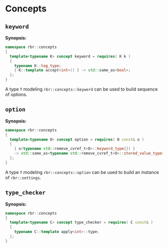 # Concepts

## `keyword`

**Synopsis:**
```c++
namespace rbr::concepts
{
  template<typename K> concept keyword = requires( K k )
  {
    typename K::tag_type;
    { K::template accept<int>() } -> std::same_as<bool>;
  };
}
```

A type `T` modeling `rbr::concepts::keyword` can be used to build sequence of options.

## `option`

**Synopsis:**
```c++
namespace rbr::concepts
{
  template<typename O> concept option = requires( O const& o )
  {
    { o(typename std::remove_cvref_t<O>::keyword_type{}) }
    -> std::same_as<typename std::remove_cvref_t<O>::stored_value_type>;
  };
}
```

A type `T` modeling `rbr::concepts::option` can be used to build an instance of `rbr::settings`.

## `type_checker`

**Synopsis:**
```c++
namespace rbr::concepts
{
  template<typename C> concept type_checker = requires( C const& )
  {
    typename C::template apply<int>::type;
  };
}
```
